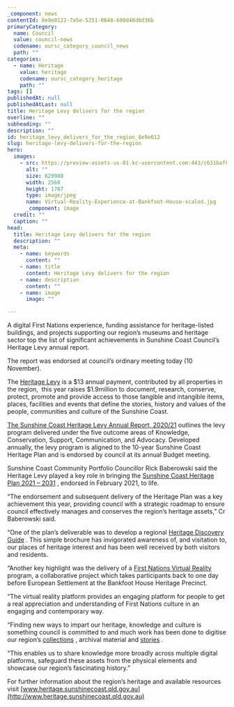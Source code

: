 ```yaml
---
_component: news
contentId: 8e9e0122-7a5e-5251-8648-600d48d6d36b
primaryCategory:
  name: Council
  value: council-news
  codename: oursc_category_council_news
  path: ""
categories:
  - name: Heritage
    value: heritage
    codename: oursc_category_heritage
    path: ""
tags: []
publishedAt: null
publishedAtLast: null
title: Heritage Levy delivers for the region
overline: ""
subheading: ""
description: ""
id: heritage_levy_delivers_for_the_region_8e9e012
slug: heritage-levy-delivers-for-the-region
hero:
  images:
    - src: https://preview-assets-us-01.kc-usercontent.com:443/c631baf8-1b46-001f-580c-d0001b68b4a8/f3bd8c2a-d3c6-462a-bf4d-12e9d5cf074d/Virtual-Reality-Experience-at-Bankfoot-House-scaled.jpg
      alt: ""
      size: 629988
      width: 2560
      height: 1707
      type: image/jpeg
      name: Virtual-Reality-Experience-at-Bankfoot-House-scaled.jpg
      _component: image
  credit: ""
  caption: ""
head:
  title: Heritage Levy delivers for the region
  description: ""
  meta:
    - name: keywords
      content: ""
    - name: title
      content: Heritage Levy delivers for the region
    - name: description
      content: ""
    - name: image
      image: ""

---
```

A digital First Nations experience, funding assistance for heritage-listed buildings, and projects supporting our region’s museums and heritage sector top the list of significant achievements in Sunshine Coast Council’s Heritage Levy annual report.

The report was endorsed at council’s ordinary meeting today (10 November).

The [Heritage Levy](https://heritage.sunshinecoast.qld.gov.au/About/Heritage-Levy)
&#x20;is a $13 annual payment, contributed by all properties in the region,  this year raises $1.9million to document, research, conserve, protect, promote and provide access to those tangible and intangible items, places, facilities and events that define the stories, history and values of the people, communities and culture of the Sunshine Coast.

[The Sunshine Coast Heritage Levy Annual Report, 2020/21](https://heritage.sunshinecoast.qld.gov.au/About/Heritage-Levy/Annual-Report)
&#x20;outlines the levy program delivered under the five outcome areas of Knowledge, Conservation, Support, Communication, and Advocacy. Developed annually, the levy program is aligned to the 10-year Sunshine Coast Heritage Plan and is endorsed by council at its annual Budget meeting.

Sunshine Coast Community Portfolio Councillor Rick Baberowski said the Heritage Levy played a key role in bringing the [Sunshine Coast Heritage Plan 2021 – 2031](https://heritage.sunshinecoast.qld.gov.au/About/Heritage-Levy/Heritage-Planning)
, endorsed in February 2021, to life.

“The endorsement and subsequent delivery of the Heritage Plan was a key achievement this year, providing council with a strategic roadmap to ensure council effectively manages and conserves the region’s heritage assets,” Cr Baberowski said.

“One of the plan’s deliverable was to develop a regional [Heritage Discovery Guide](https://heritage.sunshinecoast.qld.gov.au/Places/Heritage-Discover-Guide)
. This simple brochure has invigorated awareness of, and visitation to, our places of heritage interest and has been well received by both visitors and residents.

“Another key highlight was the delivery of a [First Nations Virtual Reality](https://heritage.sunshinecoast.qld.gov.au/Bankfoot-House/First-Nations-at-Bankfoot-House)
&#x20;program, a collaborative project which takes participants back to one day before European Settlement at the Bankfoot House Heritage Precinct.

“The virtual reality platform provides an engaging platform for people to get a real appreciation and understanding of First Nations culture in an engaging and contemporary way.

“Finding new ways to impart our heritage, knowledge and culture is something council is committed to and much work has been done to digitise our region’s [collections](https://heritage.sunshinecoast.qld.gov.au/Collections)
, archival material and [stories](https://heritage.sunshinecoast.qld.gov.au/Stories)
&#x20;.

“This enables us to share knowledge more broadly across multiple digital platforms, safeguard these assets from the physical elements and showcase our region’s fascinating history.”

For further information about the region’s heritage and available resources visit [www.heritage.sunshinecoast.qld.gov.au](http://www.heritage.sunshinecoast.qld.gov.au)
